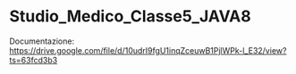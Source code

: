 # Studio_Medico_Classe5_JAVA8

Documentazione:
https://drive.google.com/file/d/10udrI9fgU1inqZceuwB1PjlWPk-l_E32/view?ts=63fcd3b3

